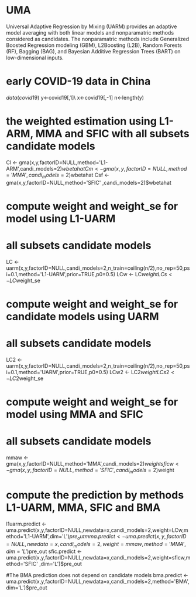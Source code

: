 # UMA
Universal Adaptive Regression by Mixing (UARM) provides an adaptive model averaging with both linear models and nonparamatric methods considered as candidates. The nonparamatric methods include Generalized Boosted Regression modeling (GBM), L2Boosting (L2B), Random Forests (RF), Bagging (BAG), and Bayesian Additive Regression Trees (BART) on low-dimensional inputs.

# early COVID-19 data in China
$data(covid19)$
y<-covid19[,1]\\
x<-covid19[,-1]
n<-length(y)

# the weighted estimation using L1-ARM, MMA and SFIC with all subsets candidate models
Cl  <- gma(x,y,factorID=NULL,method='L1-ARM',candi_models=2)$wbetahat
Cm  <- gma(x,y,factorID=NULL,method='MMA'   ,candi_models=2)$wbetahat
Csf <- gma(x,y,factorID=NULL,method='SFIC'  ,candi_models=2)$wbetahat

# compute weight and weight_se for model using L1-UARM
# all subsets candidate models
LC  <- uarm(x,y,factorID=NULL,candi_models=2,n_train=ceiling(n/2),no_rep=50,psi=0.1,method='L1-UARM',prior=TRUE,p0=0.5)
LCw <- LC$weight
LCs <- LC$weight_se

# compute weight and weight_se for candidate models using UARM
# all subsets candidate models
LC2  <- uarm(x,y,factorID=NULL,candi_models=2,n_train=ceiling(n/2),no_rep=50,psi=0.1,method='UARM',prior=TRUE,p0=0.5)
LCw2 <- LC2$weight
LCs2 <- LC2$weight_se

# compute weight and weight_se for model using MMA and SFIC
# all subsets candidate models
mmaw  <- gma(x,y,factorID=NULL,method='MMA',candi_models=2)$weight
sficw <- gma(x,y,factorID=NULL,method='SFIC',candi_models=2)$weight

# compute the prediction by methods L1-UARM, MMA, SFIC and BMA
l1uarm.predict <- uma.predict(x,y,factorID=NULL,newdata=x,candi_models=2,weight=LCw,method='L1-UARM',dim='L')$pre_out
mma.predict    <- uma.predict(x,y,factorID=NULL,newdata=x,candi_models=2,weight=mmaw,method='MMA'   ,dim='L')$pre_out
sfic.predict   <- uma.predict(x,y,factorID=NULL,newdata=x,candi_models=2,weight=sficw,method='SFIC' ,dim='L')$pre_out

#The BMA prediction does not depend on candidate models
bma.predict  <- uma.predict(x,y,factorID=NULL,newdata=x,candi_models=2,method='BMA',dim='L')$pre_out
